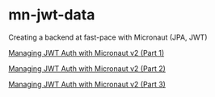 # mn-jwt-data
Creating a backend at fast-pace with Micronaut (JPA, JWT)

[Managing JWT Auth with Micronaut v2 (Part 1)](https://medium.com/@ruuben/managing-jwt-auth-with-micronaut-v2-part-1-c524d7d6165b)

[Managing JWT Auth with Micronaut v2 (Part 2)](
https://medium.com/@ruuben/managing-jwt-auth-with-micronaut-v2-part-2-53ed984c48e?sk=60fd17bc4eceeff73835192c3771b586)

[Managing JWT Auth with Micronaut v2 (Part 3)](https://medium.com/@ruuben/managing-jwt-auth-with-micronaut-v2-part-3-5fd265a170b)
